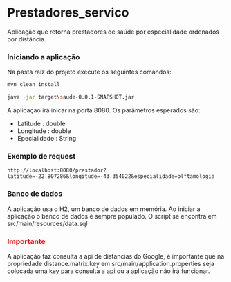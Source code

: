 # Prestadores_servico

Aplicação que retorna prestadores de saúde por especialidade ordenados por distância.

### Iniciando a aplicação
Na pasta raiz do projeto execute os seguintes comandos:
```sh
mvn clean install
```
```sh
java -jar target\saude-0.0.1-SNAPSHOT.jar
```

A aplicaçao irá inicar na porta 8080.
Os parâmetros esperados são:
- Latitude : double
- Longitude : double
- Epecialidade : String

### Exemplo de request
```
http://localhost:8080/prestador?latitude=-22.807286&longitude=-43.354022&especialidade=olftamologia
```
### Banco de dados
A aplicação usa o H2, um banco de dados em memória. Ao iniciar a aplicação o banco de dados é sempre populado. O script se encontra em src/main/resources/data.sql

### <span style="color: red;">Importante</span>
A aplicação faz consulta a api de distancias do Google, é importante que na propriedade distance.matrix.key em src/main/application.properties seja colocada uma key para consulta a api ou a aplicação não irá funcionar.
